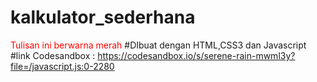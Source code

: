 # kalkulator_sederhana  
<span style="color:red">Tulisan ini berwarna merah</span>
#DIbuat dengan HTML,CSS3 dan Javascript  
#link Codesandbox : https://codesandbox.io/s/serene-rain-mwml3y?file=/javascript.js:0-2280  
